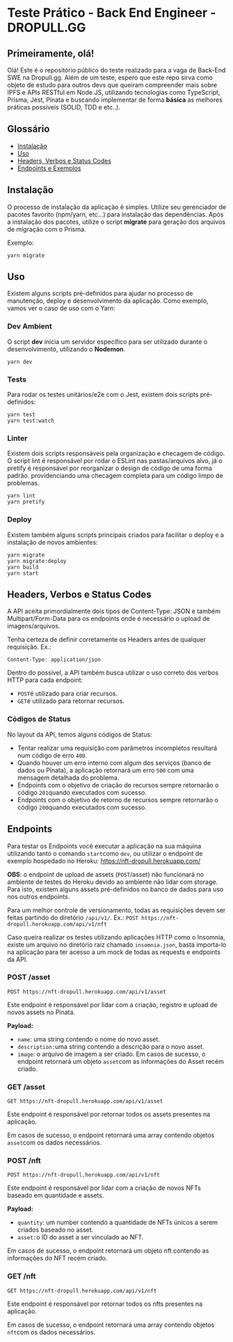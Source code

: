 # Teste Prático - Back End Engineer - DROPULL.GG
## Primeiramente, olá!

Olá! Este é o repositório público do teste realizado para a vaga de Back-End SWE na Dropull.gg.
Além de um teste, espero que este repo sirva como objeto de estudo para outros devs que queiram compreender mais sobre IPFS e APIs RESTful em Node.JS, utilizando tecnologias como TypeScript, Prisma, Jest, Pinata e buscando implementar de forma **básica** as melhores práticas possíveis (SOLID, TDD e etc..).

## Glossário

 - [Instalação](#install)
 - [Uso](usage)
 - [Headers, Verbos e Status Codes](design)
 - [Endpoints e Exemplos](endpoints)

## <a name="install"></a>Instalação

O processo de instalação da aplicação é simples. Utilize seu gerenciador de pacotes favorito (npm/yarn, etc...) para instalação das dependências.
Após a instalação dos pacotes, utilize o script **migrate** para geração dos arquivos de migração com o Prisma.

Exemplo:

    yarn migrate

## <a name="usage"></a>Uso

Existem alguns scripts pré-definidos para ajudar no processo de manutenção, deploy e desenvolvimento da aplicação. Como exemplo, vamos ver o caso de uso com o Yarn:

### Dev Ambient
O script **dev** inicia um servidor específico para ser utilizado durante o desenvolvimento, utilizando o **Nodemon**.

    yarn dev

### Tests
Para rodar os testes unitários/e2e com o Jest, existem dois scripts pré-definidos:

    yarn test
    yarn test:watch

### Linter
Existem dois scripts responsáveis pela organização e checagem de código. O script lint é responsável por rodar o ESLint nas pastas/arquivos alvo, já o pretify é responsável por reorganizar o design de código de uma forma padrão. providenciando uma checagem completa para um código limpo de problemas.

    yarn lint
    yarn pretify
    
### Deploy
Existem também alguns scripts principais criados para facilitar o deploy e a instalação de novos ambientes:

    yarn migrate
    yarn migrate:deploy
    yarn build
    yarn start

## <a name="design"></a>Headers, Verbos e Status Codes
A API aceita primordialmente dois tipos de Content-Type: JSON e também Multipart/Form-Data para os endpoints onde é necessário o upload de imagens/arquivos.

Tenha certeza de definir corretamente os Headers antes de qualquer requisição. Ex.:

    Content-Type: application/json

Dentro do possível, a API também busca utilizar o uso correto dos verbos HTTP para cada endpoint:

 - `POST`é utilizado para criar recursos.
 - `GET`é utilizado para retornar recursos.
 
 ### Códigos de Status
 No layout da API, temos alguns códigos de Status:
 
 - Tentar realizar uma requisição com parâmetros incompletos resultará num código de erro `400`.
 - Quando houver um erro interno com algum dos serviços (banco de dados ou Pinata), a aplicação retornará um erro `500` com uma mensagem detalhada do problema.
 - Endpoints com o objetivo de criação de recursos sempre retornarão o código `201`quando executados com sucesso.
 - Endpoints com o objetivo de retorno de recursos sempre retornarão o código `200`quando executados com sucesso.

## <a name="endpoints"></a>Endpoints
Para testar os Endpoints você executar a aplicação na sua máquina utilizando tanto o comando `start`como `dev`, ou utilizar o endpoint de exemplo hospedado no Heroku: https://nft-dropull.herokuapp.com/

**OBS**: o endpoint de upload de assets (`POST`/asset) não funcionará no ambiente de testes do Heroku devido ao ambiente não lidar com storage. Para isto, existem alguns assets pré-definidos no banco de dados para uso nos outros endpoints.

Para um melhor controle de versionamento, todas as requisições devem ser feitas partindo do diretório `/api/v1/`. Ex.: `POST https://nft-dropull.herokuapp.com/api/v1/nft`

Caso queira realizar os testes utilizando aplicações HTTP como o Insomnia, existe um arquivo no diretório raiz chamado `insomnia.json`, basta importa-lo na aplicação para ter acesso a um mock de todas as requests e endpoints da API.

### POST /asset
`POST https://nft-dropull.herokuapp.com/api/v1/asset`

Este endpoint é responsável por lidar com a criação, registro e upload de novos assets no Pinata.

**Payload:**

 - `name`: uma string contendo o nome do novo asset.
 - `description:`uma string contendo a descrição para o novo asset.
 - `image`: o arquivo de imagem a ser criado.
 Em casos de sucesso, o endpoint retornará um objeto `asset`com as informações do Asset recém criado.

### GET /asset
`GET https://nft-dropull.herokuapp.com/api/v1/asset`

Este endpoint é responsável por retornar todos os assets presentes na aplicação.

Em casos de sucesso, o endpoint retornará uma array contendo objetos `asset`com os dados necessários.

### POST /nft
`POST https://nft-dropull.herokuapp.com/api/v1/nft`

Este endpoint é responsável por lidar com a criação de novos NFTs baseado em quantidade e assets.

**Payload:**

 - `quantity`: um number contendo a quantidade de NFTs únicos a serem criados baseado no asset.
 - `asset:`o ID do asset a ser vinculado ao NFT.

Em casos de sucesso, o endpoint retornará um objeto nft contendo as informações do NFT recém criado.

### GET /nft
`GET https://nft-dropull.herokuapp.com/api/v1/nft`

Este endpoint é responsável por retornar todos os nfts presentes na aplicação.

Em casos de sucesso, o endpoint retornará uma array contendo objetos `nft`com os dados necessários.
